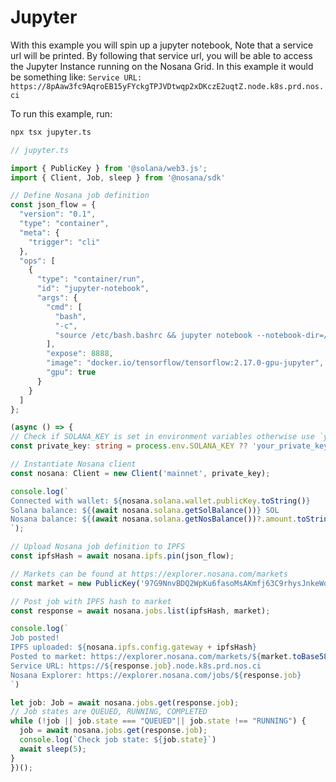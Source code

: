 # Jupyter

With this example you will spin up a jupyter notebook, Note that a service url will be printed.
By following that service url, you will be able to access the Jupyter Instance running on the Nosana Grid.
In this example it would be something like:
`Service URL: https://8pAaw3fc9AqroEB15yFYckgTPJVDtwqp2xDKczE2uqtZ.node.k8s.prd.nos.ci`

To run this example, run:

```sh
npx tsx jupyter.ts
```

```ts
// jupyter.ts

import { PublicKey } from '@solana/web3.js';
import { Client, Job, sleep } from '@nosana/sdk'

// Define Nosana job definition
const json_flow = {
  "version": "0.1",
  "type": "container",
  "meta": {
    "trigger": "cli"
  },
  "ops": [
    {
      "type": "container/run",
      "id": "jupyter-notebook",
      "args": {
        "cmd": [
          "bash",
          "-c",
          "source /etc/bash.bashrc && jupyter notebook --notebook-dir=/tf --ip 0.0.0.0 --no-browser --allow-root --NotebookApp.token='' --NotebookApp.password=''"
        ],
        "expose": 8888,
        "image": "docker.io/tensorflow/tensorflow:2.17.0-gpu-jupyter",
        "gpu": true
      }
    }
  ]
};

(async () => {
// Check if SOLANA_KEY is set in environment variables otherwise use `your_private_key_here`
const private_key: string = process.env.SOLANA_KEY ?? 'your_private_key_here';

// Instantiate Nosana client
const nosana: Client = new Client('mainnet', private_key);

console.log(`
Connected with wallet: ${nosana.solana.wallet.publicKey.toString()}
Solana balance: ${(await nosana.solana.getSolBalance())} SOL
Nosana balance: ${(await nosana.solana.getNosBalance())?.amount.toString()} NOS
`);

// Upload Nosana job definition to IPFS
const ipfsHash = await nosana.ipfs.pin(json_flow);

// Markets can be found at https://explorer.nosana.com/markets
const market = new PublicKey('97G9NnvBDQ2WpKu6fasoMsAKmfj63C9rhysJnkeWodAf')

// Post job with IPFS hash to market
const response = await nosana.jobs.list(ipfsHash, market);

console.log(`
Job posted!
IPFS uploaded: ${nosana.ipfs.config.gateway + ipfsHash}
Posted to market: https://explorer.nosana.com/markets/${market.toBase58()}
Service URL: https://${response.job}.node.k8s.prd.nos.ci
Nosana Explorer: https://explorer.nosana.com/jobs/${response.job}
`)

let job: Job = await nosana.jobs.get(response.job);
// Job states are QUEUED, RUNNING, COMPLETED
while (!job || job.state === "QUEUED"|| job.state !== "RUNNING") {
  job = await nosana.jobs.get(response.job);
  console.log(`Check job state: ${job.state}`)
  await sleep(5);
}
})();

```
